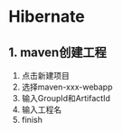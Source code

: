 # Hibernate

## 1. maven创建工程

1. 点击新建项目
2. 选择maven-xxx-webapp
3. 输入GroupId和ArtifactId
4. 输入工程名
5. finish